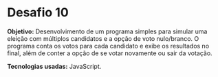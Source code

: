 <h1>Desafio 10</h1>

<b>Objetivo:</b> Desenvolvimento de um programa simples para simular uma eleição com múltiplos candidatos e a opção de voto nulo/branco. O programa conta os votos para cada candidato e exibe os resultados no final, além de conter a opção de se votar novamente ou sair da votação.

<b>Tecnologias usadas:</b> JavaScript.
